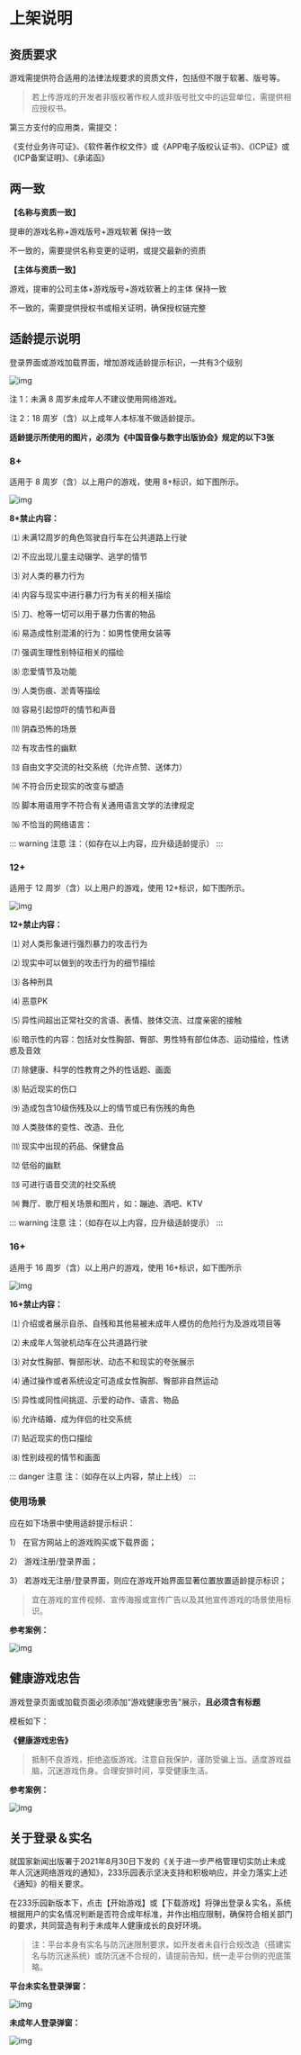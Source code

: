 # 上架说明

## 资质要求

游戏需提供符合适用的法律法规要求的资质文件，包括但不限于软著、版号等。

> 若上传游戏的开发者非版权著作权人或非版号批文中的运营单位，需提供相应授权书。

第三方支付的应用类，需提交：

《支付业务许可证》、《软件著作权文件》或《APP电子版权认证书》、《ICP证》或《ICP备案证明》、《承诺函》

## 两一致

**【名称与资质一致】**

提审的游戏名称+游戏版号+游戏软著 保持一致

不一致的，需要提供名称变更的证明，或提交最新的资质

**【主体与资质一致】**

游戏，提审的公司主体+游戏版号+游戏软著上的主体 保持一致

不一致的，需要提供授权书或相关证明，确保授权链完整

## 适龄提示说明

登录界面或游戏加载界面，增加游戏适龄提示标识，一共有3个级别

![img](https://arkimg.ark.online/(null)-20240520170407300.png)

注 1：未满 8 周岁未成年人不建议使用网络游戏。

注 2：18 周岁（含）以上成年人本标准不做适龄提示。

**适龄提示所使用的图片，必须为《中国音像与数字出版协会》规定的以下3张**

### 8+

适用于 8 周岁（含）以上用户的游戏，使用 8+标识，如下图所示。

![img](https://arkimg.ark.online/(null)-20240520170407320.png)

**8+禁止内容：**

​    ⑴ 未满12周岁的角色驾驶自行车在公共道路上行驶

​    ⑵ 不应出现儿童主动辍学、逃学的情节

​    ⑶ 对人类的暴力行为

​    ⑷ 内容与现实中进行暴力行为有关的相关描绘

​    ⑸ 刀、枪等一切可以用于暴力伤害的物品

​    ⑹ 易造成性别混淆的行为：如男性使用女装等

​    ⑺ 强调生理性别特征相关的描绘

​    ⑻ 恋爱情节及功能

​    ⑼ 人类伤痕、淤青等描绘

​    ⑽ 容易引起惊吓的情节和声音

​    ⑾ 阴森恐怖的场景

​    ⑿ 有攻击性的幽默

​    ⒀ 自由文字交流的社交系统（允许点赞、送体力）

​    ⒁ 不符合历史现实的改变与塑造

​    ⒂ 脚本用语用字不符合有关通用语言文学的法律规定

​    ⒃ 不恰当的网络语言：

::: warning 注意
注：（如存在以上内容，应升级适龄提示）
:::

### 12+

适用于 12 周岁（含）以上用户的游戏，使用 12+标识，如下图所示。

![img](https://arkimg.ark.online/(null)-20240520170407322.png)

**12+禁止内容：**

​    ⑴ 对人类形象进行强烈暴力的攻击行为

​    ⑵ 现实中可以做到的攻击行为的细节描绘

​    ⑶ 各种刑具

​    ⑷ 恶意PK

​    ⑸ 异性间超出正常社交的言语、表情、肢体交流、过度亲密的接触

​    ⑹ 暗示性的内容：包括对女性胸部、臀部、男性特有部位体态、运动描绘，性诱惑及音效

​    ⑺ 除健康、科学的性教育之外的性话题、画面

​    ⑻ 贴近现实的伤口

​    ⑼ 造成包含10级伤残及以上的情节或已有伤残的角色

​    ⑽ 人类肢体的变性、改造、丑化

​    ⑾ 现实中出现的药品、保健食品

​    ⑿ 低俗的幽默

​    ⒀ 可进行语音交流的社交系统

​    ⒁ 舞厅、歌厅相关场景和图片，如：蹦迪、酒吧、KTV

::: warning 注意
注：（如存在以上内容，应升级适龄提示）
:::

### 16+

适用于 16 周岁（含）以上用户的游戏，使用 16+标识，如下图所示

![img](https://arkimg.ark.online/(null)-20240520170407274.png)

**16+禁止内容：**

​    ⑴ 介绍或者展示自杀、自残和其他易被未成年人模仿的危险行为及游戏项目等

​    ⑵ 未成年人驾驶机动车在公共道路行驶

​    ⑶ 对女性胸部、臀部形状、动态不和现实的夸张展示

​    ⑷ 通过操作或者系统设定可造成女性胸部、臀部非自然运动

​    ⑸ 异性或同性间挑逗、示爱的动作、语言、物品

​    ⑹ 允许结婚、成为伴侣的社交系统

​    ⑺ 贴近现实的伤口描绘

​    ⑻ 性别歧视的情节和画面

::: danger 注意
注：（如存在以上内容，禁止上线）
:::

### 使用场景

应在如下场景中使用适龄提示标识：

1） 在官方网站上的游戏购买或下载界面；

2） 游戏注册/登录界面；

3） 若游戏无注册/登录界面，则应在游戏开始界面显著位置放置适龄提示标识；

> 宜在游戏的宣传视频、宣传海报或宣传广告以及其他宣传游戏的场景使用标识。

**参考案例：**

![img](https://arkimg.ark.online/(null)-20240520170408155.png)

## 健康游戏忠告

游戏登录页面或加载页面必须添加“游戏健康忠告"展示，**且必须含有标题**

模板如下：

**《健康游戏忠告》**

> 抵制不良游戏，拒绝盗版游戏。注意自我保护，谨防受骗上当。适度游戏益脑，沉迷游戏伤身。合理安排时间，享受健康生活。

**参考案例：**

![img](https://arkimg.ark.online/(null)-20240520170407307.png)

## 关于登录＆实名

就国家新闻出版署于2021年8月30日下发的《关于进一步严格管理切实防止未成年人沉迷网络游戏的通知》，233乐园表示坚决支持和积极响应，并全力落实上述《通知》的相关要求。

 在233乐园新版本下，点击【开始游戏】或【下载游戏】将弹出登录＆实名，系统根据用户的实名情况判断是否符合成年标准，并作出相应限制，确保符合相关部门的要求，共同营造有利于未成年人健康成长的良好环境。 
 
 > 注：平台本身有实名与防沉迷限制要求，如开发者未自行合规改造（搭建实名与防沉迷系统）或防沉迷不合规的，请提前告知，统一走平台侧的兜底策略。

**平台未实名登录弹窗：**

![img](https://arkimg.ark.online/(null)-20240520170407737.png)

**未成年人登录弹窗：**

![img](https://arkimg.ark.online/(null)-20240520170407807.png)